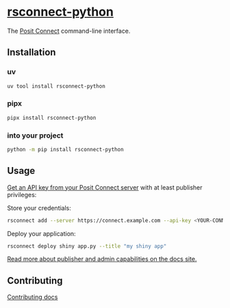 # [rsconnect-python](https://docs.posit.co/rsconnect-python)

The [Posit Connect](https://docs.posit.co/connect/) command-line interface.

## Installation

### uv

```bash
uv tool install rsconnect-python
```

### pipx

```bash
pipx install rsconnect-python
```

### into your project

```bash
python -m pip install rsconnect-python
```

## Usage

[Get an API key from your Posit Connect server](https://docs.posit.co/connect/user/api-keys/) with at least publisher privileges:

Store your credentials:

```bash
rsconnect add --server https://connect.example.com --api-key <YOUR-CONNECT-API-KEY> --name production
```

Deploy your application:

```bash
rsconnect deploy shiny app.py --title "my shiny app"
```

[Read more about publisher and admin capabilities on the docs site.](https://docs.posit.co/rsconnect-python)

## Contributing

[Contributing docs](./CONTRIBUTING.md)
